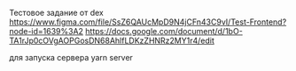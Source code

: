 Тестовое задание от dex
https://www.figma.com/file/SsZ6QAUcMpD9N4jCFn43C9vI/Test-Frontend?node-id=1639%3A2
https://docs.google.com/document/d/1bO-TA1rJp0cOVgAOPGosDN68AhlfLDKzZHNRz2MY1r4/edit

для запуска сервера yarn server


